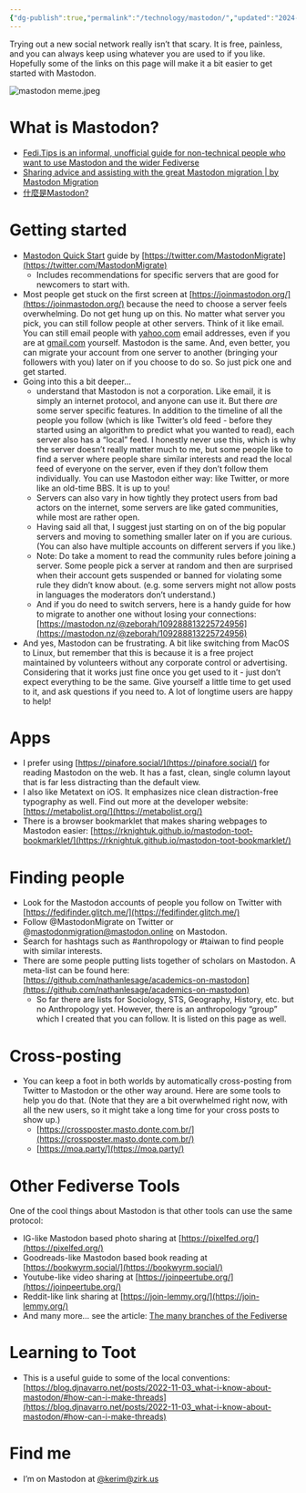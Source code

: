 ```yaml
---
{"dg-publish":true,"permalink":"/technology/mastodon/","updated":"2024-03-14T11:03:38.874+08:00"}
---
```


Trying out a new social network really isn’t that scary. It is free, painless, and you can always keep using whatever you are used to if you like. Hopefully some of the links on this page will make it a bit easier to get started with Mastodon.

![mastodon meme.jpeg](/img/user/Technology/_media/mastodon%20meme.jpeg)

# What is Mastodon?

- [Fedi.Tips is an informal, unofficial guide for non-technical people who want to use Mastodon and the wider Fediverse](https://fedi.tips/)
- [Sharing advice and assisting with the great Mastodon migration | by Mastodon Migration](https://medium.com/@mastodonmigration/sharing-advice-and-assisting-with-the-great-mastodon-migration-53c1a286b805)
- [什麼是Mastodon?](https://siaulian.wordpress.com/2021/01/14/mastodon-taiwan-user-guide/)

# Getting started

- [Mastodon Quick Start](https://docs.google.com/document/d/e/2PACX-1vRZ99TuyPYGVLE0zYiKruLpEYCZGqh1BMeWfIDvHa30G7l24sBsop27d2rla4X4gGax4x4nGQBOgtSI/pub) guide by [https://twitter.com/MastodonMigrate](https://twitter.com/MastodonMigrate)
    - Includes recommendations for specific servers that are good for newcomers to start with.
- Most people get stuck on the first screen at [https://joinmastodon.org/](https://joinmastodon.org/) because the need to choose a server feels overwhelming. Do not get hung up on this. No matter what server you pick, you can still follow people at other servers. Think of it like email. You can still email people with [yahoo.com](http://yahoo.com) email addresses, even if you are at [gmail.com](http://gmail.com) yourself. Mastodon is the same. And, even better, you can migrate your account from one server to another (bringing your followers with you) later on if you choose to do so. So just pick one and get started.
- Going into this a bit deeper…
    - understand that Mastodon is not a corporation. Like email, it is simply an internet protocol, and anyone can use it. But there _are_ some server specific features. In addition to the timeline of all the people you follow (which is like Twitter’s old feed - before they started using an algorithm to predict what you wanted to read), each server also has a “local” feed. I honestly never use this, which is why the server doesn’t really matter much to me, but some people like to find a server where people share similar interests and read the local feed of everyone on the server, even if they don’t follow them individually. You can use Mastodon either way: like Twitter, or more like an old-time BBS. It is up to you!
    - Servers can also vary in how tightly they protect users from bad actors on the internet, some servers are like gated communities, while most are rather open.
    - Having said all that, I suggest just starting on on of the big popular servers and moving to something smaller later on if you are curious. (You can also have multiple accounts on different servers if you like.)
    - Note: Do take a moment to read the community rules before joining a server. Some people pick a server at random and then are surprised when their account gets suspended or banned for violating some rule they didn’t know about. (e.g. some servers might not allow posts in languages the moderators don’t understand.)
    - And if you do need to switch servers, here is a handy guide for how to migrate to another one without losing your connections: [https://mastodon.nz/@zeborah/109288813225724956](https://mastodon.nz/@zeborah/109288813225724956)
- And yes, Mastodon can be frustrating. A bit like switching from MacOS to Linux, but remember that this is because it is a free project maintained by volunteers without any corporate control or advertising. Considering that it works just fine once you get used to it - just don’t expect everything to be the same. Give yourself a little time to get used to it, and ask questions if you need to. A lot of longtime users are happy to help!

# Apps

- I prefer using [https://pinafore.social/](https://pinafore.social/) for reading Mastodon on the web. It has a fast, clean, single column layout that is far less distracting than the default view.
- I also like Metatext on iOS. It emphasizes nice clean distraction-free typography as well. Find out more at the developer website: [https://metabolist.org/](https://metabolist.org/)
- There is a browser bookmarklet that makes sharing webpages to Mastodon easier: [https://rknightuk.github.io/mastodon-toot-bookmarklet/](https://rknightuk.github.io/mastodon-toot-bookmarklet/)

# Finding people

- Look for the Mastodon accounts of people you follow on Twitter with [https://fedifinder.glitch.me/](https://fedifinder.glitch.me/)
- Follow @MastodonMigrate on Twitter or @mastodonmigration@mastodon.online on Mastodon.
- Search for hashtags such as \#anthropology or \#taiwan to find people with similar interests.
- There are some people putting lists together of scholars on Mastodon. A meta-list can be found here: [https://github.com/nathanlesage/academics-on-mastodon](https://github.com/nathanlesage/academics-on-mastodon)
    - So far there are lists for Sociology, STS, Geography, History, etc. but no Anthropology yet. However, there is an anthropology “group” which I created that you can follow. It is listed on this page as well.

# Cross-posting

- You can keep a foot in both worlds by automatically cross-posting from Twitter to Mastodon or the other way around. Here are some tools to help you do that. (Note that they are a bit overwhelmed right now, with all the new users, so it might take a long time for your cross posts to show up.)
    - [https://crossposter.masto.donte.com.br/](https://crossposter.masto.donte.com.br/)
    - [https://moa.party/](https://moa.party/)

# Other Fediverse Tools

One of the cool things about Mastodon is that other tools can use the same protocol:

- IG-like Mastodon based photo sharing at [https://pixelfed.org/](https://pixelfed.org/)
- Goodreads-like Mastodon based book reading at [https://bookwyrm.social/](https://bookwyrm.social/)
- Youtube-like video sharing at [https://joinpeertube.org/](https://joinpeertube.org/)
- Reddit-like link sharing at [https://join-lemmy.org/](https://join-lemmy.org/)
- And many more… see the article: [The many branches of the Fediverse](https://axbom.com/fediverse/)

# Learning to Toot

- This is a useful guide to some of the local conventions: [https://blog.djnavarro.net/posts/2022-11-03_what-i-know-about-mastodon/#how-can-i-make-threads](https://blog.djnavarro.net/posts/2022-11-03_what-i-know-about-mastodon/#how-can-i-make-threads)

# Find me

- I’m on Mastodon at [@kerim@zirk.us](HTTPS://zirk.us/@kerim)